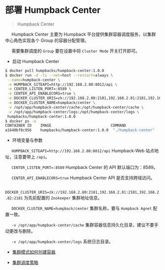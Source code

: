 # 部署 Humpback Center 

> Humpback Center  

&ensp;&ensp;&ensp;Humpback Center 主要为 Humpback 平台提供集群容器调度服务，以集群中心角色实现各个 Group 的容器分配管理。   

&ensp;&ensp;&ensp;需要集群调度的 `Group` 要在设置中将 `Cluster Mode` 开关打开即可。

- 启动 Humpback Center

```bash 
$ docker pull humpbacks/humpback-center:1.0.0
$ docker run -d -ti --net=host --restart=always \
 --name=humpback-center \
 -e HUMPBACK_SITEAPI=http://192.168.2.80:8012/api \
 -e CENTER_LISTEN_PORT=:8589 \
 -e CENTER_API_ENABLECORS=true \
 -e DOCKER_CLUSTER_URIS=zk://192.168.2.80:2181,192.168.2.81:2181,192.168.2.82:2181 \
 -e DOCKER_CLUSTER_NAME=humpback/center \
 -v /opt/app/humpback-center/cache:/opt/humpback-center/cache \
 -v /opt/app/humpback-center/logs:/opt/humpback-center/logs \
 humpbacks/humpback-center:1.0.0
$ docker ps -a
CONTAINER ID    IMAGE                           COMMAND                  CREATED         STATUS         PORTS         NAMES
a1640bf8c956    humpbacks/humpback-center:1.0.0  "./humpback-center"     15 minutes ago  45 seconds ago              humpback-center
```

- 环境变量与参数

&ensp;&ensp;&ensp;`HUMPBACK_SITEAPI=http://192.168.2.80:8012/api` Humpback-Web 站点地址，注意要带上 `/api`。   

&ensp;&ensp;&ensp;`CENTER_LISTEN_PORT=:8589` Humpback Center 的 API 默认端口为：8589。   

&ensp;&ensp;&ensp;`CENTER_API_ENABLECORS=true` Humpback Center API 是否支持跨域访问。

&ensp;&ensp;&ensp;`DOCKER_CLUSTER_URIS=zk://192.168.2.80:2181,192.168.2.81:2181,192.168.2.82:2181` 为先前配置的 `Zookeeper` 集群地址信息。

&ensp;&ensp;&ensp;`DOCKER_CLUSTER_NAME=humpback/center` 集群名称，要与 `Humpback Agnet` 配置一致。   

&ensp;&ensp;&ensp;`-v /opt/app/humpback-center/cache` 集群容器信息持久化目录，建议不要手动更改与删除。   

&ensp;&ensp;&ensp;`-v /opt/app/humpback-center/logs` 系统日志目录。

- [集群模式如何创建容器](zh-cn/cluster-create-container.md)

- [集群调度策略](zh-cn/cluster-container-schedule.md)